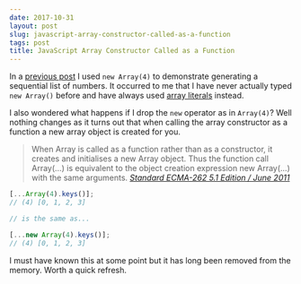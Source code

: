 ```yaml
---
date: 2017-10-31
layout: post
slug: javascript-array-constructor-called-as-a-function
tags: post
title: JavaScript Array Constructor Called as a Function
---
```


In a [previous post](/posts/javascript-sequential-array-of-numbers/) I used `new Array(4)` to demonstrate generating a sequential list of numbers. It occurred to me that I have never actually typed `new Array()` before and have always used [array literals](https://developer.mozilla.org/en-US/docs/Web/JavaScript/Guide/Grammar_and_types#Array_literals) instead.

I also wondered what happens if I drop the `new` operator as in `Array(4)`? Well nothing changes as it turns out that when calling the array constructor as a function a new array object is created for you.

> When Array is called as a function rather than as a constructor, it creates and initialises a new Array object. Thus the function call Array(…) is equivalent to the object creation expression new Array(…) with the same arguments.
> <cite><a href="https://www.ecma-international.org/ecma-262/5.1/#sec-15.4.1">Standard ECMA-262 5.1 Edition / June 2011</a></cite>

```js
[...Array(4).keys()];
// (4) [0, 1, 2, 3]

// is the same as...

[...new Array(4).keys()];
// (4) [0, 1, 2, 3]
```

I must have known this at some point but it has long been removed from the memory. Worth a quick refresh.
